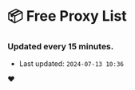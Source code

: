 # :package: Free Proxy List
### Updated every 15 minutes.

- Last updated: `2024-07-13 10:36`

:heart:
